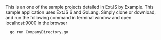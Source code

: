 This is an one of the sample projects detailed in ExtJS by Example.
This sample application uses ExtJS 6 and GoLang.
Simply clone or download, and run the following command in terminal window and open localhost:9000 in the browser

      go run CompanyDirectory.go
